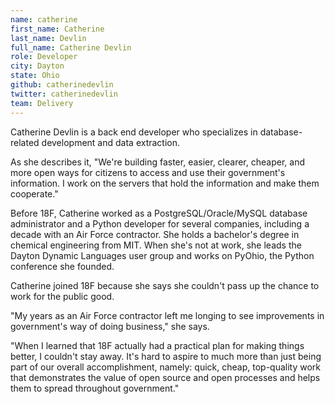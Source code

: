 ```yaml
---
name: catherine
first_name: Catherine
last_name: Devlin
full_name: Catherine Devlin
role: Developer
city: Dayton
state: Ohio
github: catherinedevlin
twitter: catherinedevlin
team: Delivery
---
```


Catherine Devlin is a back end developer who specializes in database-related development and data extraction. 

As she describes it, "We're building faster, easier, clearer, cheaper, and more open ways 
for citizens to access and use their government's information. 
I work on the servers that hold the information and make them cooperate."

Before 18F, Catherine worked as a PostgreSQL/Oracle/MySQL database administrator 
and a Python developer for several companies, including a decade with an Air Force contractor.
She holds a bachelor's degree in chemical engineering from MIT. 
When she's not at work, she leads the Dayton Dynamic Languages user group 
and works on PyOhio, the Python conference she founded.

Catherine joined 18F because she says she couldn't pass up the chance to work for the public good. 

"My years as an Air Force contractor left me longing to see improvements in government's way of doing business," she says. 

"When I learned that 18F actually had a practical plan for making things better, I couldn't stay away. 
It's hard to aspire to much more than just being part of our overall accomplishment, namely: 
quick, cheap, top-quality work that demonstrates the value of open source and open processes 
and helps them to spread throughout government."
